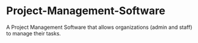 # Project-Management-Software
A Project Management Software that allows organizations (admin and staff) to manage their tasks.
